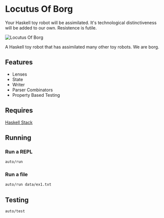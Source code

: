 # Locutus Of Borg

Your Haskell toy robot will be assimilated. It's technological distinctiveness will be added to our own. Resistence is futile.

![Locutus Of Borg](https://i.imgur.com/n7nKjHR.gif)

A Haskell toy robot that has assimilated many other toy robots. We are borg.

## Features

- Lenses
- State
- Writer
- Parser Combinators
- Property Based Testing

## Requires

[Haskell Stack](https://www.haskellstack.org)

## Running

### Run a REPL

```bash
auto/run
```

### Run a file

```bash
auto/run data/ex1.txt
```

## Testing

```bash
auto/test
```
